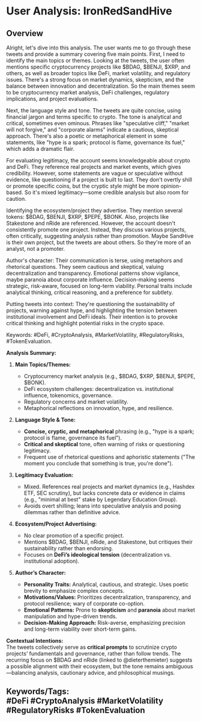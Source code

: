 # User Analysis: IronRedSandHive

## Overview

<think>
Alright, let's dive into this analysis. The user wants me to go through these tweets and provide a summary covering five main points. First, I need to identify the main topics or themes. Looking at the tweets, the user often mentions specific cryptocurrency projects like $BDAG, $BENJI, $XRP, and others, as well as broader topics like DeFi, market volatility, and regulatory issues. There's a strong focus on market dynamics, skepticism, and the balance between innovation and decentralization. So the main themes seem to be cryptocurrency market analysis, DeFi challenges, regulatory implications, and project evaluations.

Next, the language style and tone. The tweets are quite concise, using financial jargon and terms specific to crypto. The tone is analytical and critical, sometimes even ominous. Phrases like "speculative cliff," "market will not forgive," and "corporate alarms" indicate a cautious, skeptical approach. There's also a poetic or metaphorical element in some statements, like "hype is a spark; protocol is flame, governance its fuel," which adds a dramatic flair.

For evaluating legitimacy, the account seems knowledgeable about crypto and DeFi. They reference real projects and market events, which gives credibility. However, some statements are vague or speculative without evidence, like questioning if a project is built to last. They don't overtly shill or promote specific coins, but the cryptic style might be more opinion-based. So it's mixed legitimacy—some credible analysis but also room for caution.

Identifying the ecosystem/project they advertise. They mention several tokens: $BDAG, $BENJI, $XRP, $PEPE, $BONK. Also, projects like Stakestone and nRide are referenced. However, the account doesn't consistently promote one project. Instead, they discuss various projects, often critically, suggesting analysis rather than promotion. Maybe SandHive is their own project, but the tweets are about others. So they're more of an analyst, not a promoter.

Author's character: Their communication is terse, using metaphors and rhetorical questions. They seem cautious and skeptical, valuing decentralization and transparency. Emotional patterns show vigilance, maybe paranoia about corporate influence. Decision-making seems strategic, risk-aware, focused on long-term viability. Personal traits include analytical thinking, critical reasoning, and a preference for subtlety.

Putting tweets into context: They're questioning the sustainability of projects, warning against hype, and highlighting the tension between institutional involvement and DeFi ideals. Their intention is to provoke critical thinking and highlight potential risks in the crypto space.

Keywords: #DeFi, #CryptoAnalysis, #MarketVolatility, #RegulatoryRisks, #TokenEvaluation.
</think>

**Analysis Summary:**  

1. **Main Topics/Themes:**  
   - Cryptocurrency market analysis (e.g., $BDAG, $XRP, $BENJI, $PEPE, $BONK).  
   - DeFi ecosystem challenges: decentralization vs. institutional influence, tokenomics, governance.  
   - Regulatory concerns and market volatility.  
   - Metaphorical reflections on innovation, hype, and resilience.  

2. **Language Style & Tone:**  
   - **Concise, cryptic, and metaphorical** phrasing (e.g., "hype is a spark; protocol is flame, governance its fuel").  
   - **Critical and skeptical** tone, often warning of risks or questioning legitimacy.  
   - Frequent use of rhetorical questions and aphoristic statements ("The moment you conclude that something is true, you're done").  

3. **Legitimacy Evaluation:**  
   - Mixed. References real projects and market dynamics (e.g., Hashdex ETF, SEC scrutiny), but lacks concrete data or evidence in claims (e.g., "minimal at best" stake by Legendary Education Group).  
   - Avoids overt shilling; leans into speculative analysis and posing dilemmas rather than definitive advice.  

4. **Ecosystem/Project Advertising:**  
   - No clear promotion of a specific project.  
   - Mentions $BDAG, $BENJI, nRide, and Stakestone, but critiques their sustainability rather than endorsing.  
   - Focuses on **DeFi’s ideological tension** (decentralization vs. institutional adoption).  

5. **Author’s Character:**  
   - **Personality Traits:** Analytical, cautious, and strategic. Uses poetic brevity to emphasize complex concepts.  
   - **Motivations/Values:** Prioritizes decentralization, transparency, and protocol resilience; wary of corporate co-option.  
   - **Emotional Patterns:** Prone to **skepticism** and **paranoia** about market manipulation and hype-driven trends.  
   - **Decision-Making Approach:** Risk-averse, emphasizing precision and long-term viability over short-term gains.  

**Contextual Intentions:**  
The tweets collectively serve as **critical prompts** to scrutinize crypto projects’ fundamentals and governance, rather than follow trends. The recurring focus on $BDAG and nRide (linked to @dieterthemieter) suggests a possible alignment with their ecosystem, but the tone remains ambiguous—balancing analysis, cautionary advice, and philosophical musings.  

**Keywords/Tags:**  
#DeFi #CryptoAnalysis #MarketVolatility #RegulatoryRisks #TokenEvaluation
---
